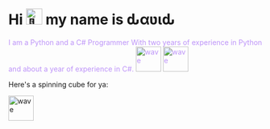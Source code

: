 <h1 class="center"> Hi <picture>
  <source srcset="https://fonts.gstatic.com/s/e/notoemoji/latest/1f44b_1f3fb/512.webp" type="image/webp">
  <img src="https://fonts.gstatic.com/s/e/notoemoji/latest/1f44b_1f3fb/512.gif" alt="👋" width="32" height="32">
</picture> my name is ԃαʋιԃ </h1>

<p style="color: #bd93f9;">
I am a Python and a C# Programmer With two years of experience in Python and about a year of experience in C#. <img alt="wave" src="https://cdn-idpgf.nitrocdn.com/TSeLIaDKAUBecatjFLZJpxhTJKErGZRH/assets/images/optimized/rev-2fec28e/insights/wp-content/uploads/2021/02/c.gif" width="50px">
<img alt="wave" src="https://i.pinimg.com/originals/ca/00/60/ca0060f3414e6e20b75983acddafad53.gif" width="50px">
</p>

Here's a spinning cube for ya:

<img alt="wave" src="https://media4.giphy.com/media/v1.Y2lkPTc5MGI3NjExYmFkMDIzODVkZmZmYmQ0YzNmODJiMDhhNGQ3OGZhYmIzYTc0OThkNCZjdD1n/lwo2cfTZq6TtsxeeW8/giphy.gif" width="50px">
